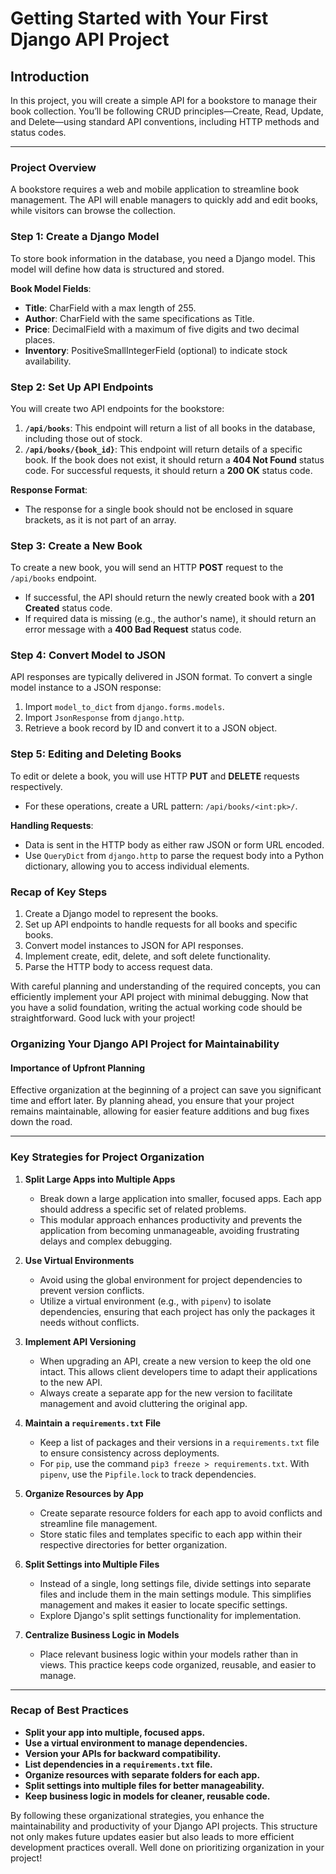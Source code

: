# Getting Started with Your First Django API Project

## Introduction

In this project, you will create a simple API for a bookstore to manage their book collection. You’ll be following CRUD principles—Create, Read, Update, and Delete—using standard API conventions, including HTTP methods and status codes.

---

### Project Overview

A bookstore requires a web and mobile application to streamline book management. The API will enable managers to quickly add and edit books, while visitors can browse the collection.

### Step 1: Create a Django Model

To store book information in the database, you need a Django model. This model will define how data is structured and stored.

**Book Model Fields**:

- **Title**: CharField with a max length of 255.
- **Author**: CharField with the same specifications as Title.
- **Price**: DecimalField with a maximum of five digits and two decimal places.
- **Inventory**: PositiveSmallIntegerField (optional) to indicate stock availability.

### Step 2: Set Up API Endpoints

You will create two API endpoints for the bookstore:

1. **`/api/books`**: This endpoint will return a list of all books in the database, including those out of stock.
2. **`/api/books/{book_id}`**: This endpoint will return details of a specific book. If the book does not exist, it should return a **404 Not Found** status code. For successful requests, it should return a **200 OK** status code.

**Response Format**:

- The response for a single book should not be enclosed in square brackets, as it is not part of an array.

### Step 3: Create a New Book

To create a new book, you will send an HTTP **POST** request to the `/api/books` endpoint.

- If successful, the API should return the newly created book with a **201 Created** status code.
- If required data is missing (e.g., the author's name), it should return an error message with a **400 Bad Request** status code.

### Step 4: Convert Model to JSON

API responses are typically delivered in JSON format. To convert a single model instance to a JSON response:

1. Import `model_to_dict` from `django.forms.models`.
2. Import `JsonResponse` from `django.http`.
3. Retrieve a book record by ID and convert it to a JSON object.

### Step 5: Editing and Deleting Books

To edit or delete a book, you will use HTTP **PUT** and **DELETE** requests respectively.

- For these operations, create a URL pattern: `/api/books/<int:pk>/`.

**Handling Requests**:

- Data is sent in the HTTP body as either raw JSON or form URL encoded.
- Use `QueryDict` from `django.http` to parse the request body into a Python dictionary, allowing you to access individual elements.

### Recap of Key Steps

1. Create a Django model to represent the books.
2. Set up API endpoints to handle requests for all books and specific books.
3. Convert model instances to JSON for API responses.
4. Implement create, edit, delete, and soft delete functionality.
5. Parse the HTTP body to access request data.

With careful planning and understanding of the required concepts, you can efficiently implement your API project with minimal debugging. Now that you have a solid foundation, writing the actual working code should be straightforward. Good luck with your project!

### Organizing Your Django API Project for Maintainability

#### Importance of Upfront Planning

Effective organization at the beginning of a project can save you significant time and effort later. By planning ahead, you ensure that your project remains maintainable, allowing for easier feature additions and bug fixes down the road.

---

### Key Strategies for Project Organization

1. **Split Large Apps into Multiple Apps**
   - Break down a large application into smaller, focused apps. Each app should address a specific set of related problems.
   - This modular approach enhances productivity and prevents the application from becoming unmanageable, avoiding frustrating delays and complex debugging.

2. **Use Virtual Environments**
   - Avoid using the global environment for project dependencies to prevent version conflicts.
   - Utilize a virtual environment (e.g., with `pipenv`) to isolate dependencies, ensuring that each project has only the packages it needs without conflicts.

3. **Implement API Versioning**
   - When upgrading an API, create a new version to keep the old one intact. This allows client developers time to adapt their applications to the new API.
   - Always create a separate app for the new version to facilitate management and avoid cluttering the original app.

4. **Maintain a `requirements.txt` File**
   - Keep a list of packages and their versions in a `requirements.txt` file to ensure consistency across deployments.
   - For `pip`, use the command `pip3 freeze > requirements.txt`. With `pipenv`, use the `Pipfile.lock` to track dependencies.

5. **Organize Resources by App**
   - Create separate resource folders for each app to avoid conflicts and streamline file management.
   - Store static files and templates specific to each app within their respective directories for better organization.

6. **Split Settings into Multiple Files**
   - Instead of a single, long settings file, divide settings into separate files and include them in the main settings module. This simplifies management and makes it easier to locate specific settings.
   - Explore Django's split settings functionality for implementation.

7. **Centralize Business Logic in Models**
   - Place relevant business logic within your models rather than in views. This practice keeps code organized, reusable, and easier to manage.

---

### Recap of Best Practices

- **Split your app into multiple, focused apps.**
- **Use a virtual environment to manage dependencies.**
- **Version your APIs for backward compatibility.**
- **List dependencies in a `requirements.txt` file.**
- **Organize resources with separate folders for each app.**
- **Split settings into multiple files for better manageability.**
- **Keep business logic in models for cleaner, reusable code.**

By following these organizational strategies, you enhance the maintainability and productivity of your Django API projects. This structure not only makes future updates easier but also leads to more efficient development practices overall. Well done on prioritizing organization in your project!
